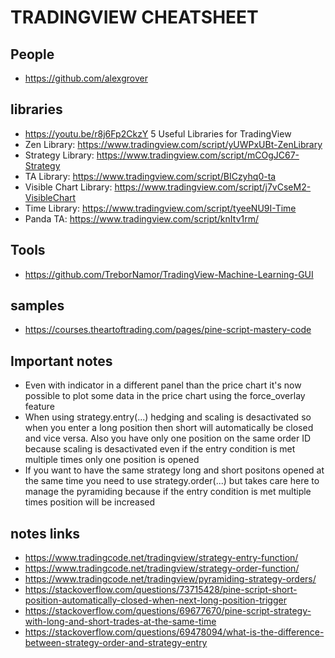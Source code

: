 <h1>TRADINGVIEW CHEATSHEET</h1>
<h2>People</h2>
<ul>
<li><a href="https://github.com/alexgrover">https://github.com/alexgrover</a></li>
</ul>
<h2>libraries</h2>
<ul>
<li><a href="https://youtu.be/r8j6Fp2CkzY">https://youtu.be/r8j6Fp2CkzY</a> 5 Useful Libraries for TradingView</li>
<li>Zen Library: <a href="https://www.tradingview.com/script/yUWPxUBt-ZenLibrary">https://www.tradingview.com/script/yUWPxUBt-ZenLibrary</a></li>
<li>Strategy Library: <a href="https://www.tradingview.com/script/mCOgJC67-Strategy">https://www.tradingview.com/script/mCOgJC67-Strategy</a></li>
<li>TA Library: <a href="https://www.tradingview.com/script/BICzyhq0-ta">https://www.tradingview.com/script/BICzyhq0-ta</a></li>
<li>Visible Chart Library: <a href="https://www.tradingview.com/script/j7vCseM2-VisibleChart">https://www.tradingview.com/script/j7vCseM2-VisibleChart</a></li>
<li>Time Library: <a href="https://www.tradingview.com/script/tyeeNU9I-Time">https://www.tradingview.com/script/tyeeNU9I-Time</a></li>
<li>Panda TA: <a href="https://www.tradingview.com/script/knItv1rm/">https://www.tradingview.com/script/knItv1rm/</a></li>
</ul>
<h2>Tools</h2>
<ul>
<li><a href="https://github.com/TreborNamor/TradingView-Machine-Learning-GUI">https://github.com/TreborNamor/TradingView-Machine-Learning-GUI</a></li>
</ul>
<h2>samples</h2>
<ul>
<li><a href="https://courses.theartoftrading.com/pages/pine-script-mastery-code">https://courses.theartoftrading.com/pages/pine-script-mastery-code</a></li>
</ul>
<h2>Important notes</h2>
<ul>
<li>Even with indicator in a different panel than the price chart it's now possible to plot some data in the price chart using the force_overlay feature</li>
<li>When using strategy.entry(...) hedging and scaling is desactivated so when you enter a long position then short will automatically be closed and vice versa. Also you have only one position on the same order ID because scaling is desactivated even if the entry condition is met multiple times only one position is opened</li>
<li>If you want to have the same strategy long and short positons opened at the same time you need to use strategy.order(...) but takes care here to manage the pyramiding because if the entry condition is met multiple times position will be increased</li>
</ul>
<h2>notes links</h2>
<ul>
<li><a href="https://www.tradingcode.net/tradingview/strategy-entry-function/">https://www.tradingcode.net/tradingview/strategy-entry-function/</a></li>
<li><a href="https://www.tradingcode.net/tradingview/strategy-order-function/">https://www.tradingcode.net/tradingview/strategy-order-function/</a></li>
<li><a href="https://www.tradingcode.net/tradingview/pyramiding-strategy-orders/">https://www.tradingcode.net/tradingview/pyramiding-strategy-orders/</a></li>
<li><a href="https://stackoverflow.com/questions/73715428/pine-script-short-position-automatically-closed-when-next-long-position-trigger">https://stackoverflow.com/questions/73715428/pine-script-short-position-automatically-closed-when-next-long-position-trigger</a></li>
<li><a href="https://stackoverflow.com/questions/69677670/pine-script-strategy-with-long-and-short-trades-at-the-same-time">https://stackoverflow.com/questions/69677670/pine-script-strategy-with-long-and-short-trades-at-the-same-time</a></li>
<li><a href="https://stackoverflow.com/questions/69478094/what-is-the-difference-between-strategy-order-and-strategy-entry">https://stackoverflow.com/questions/69478094/what-is-the-difference-between-strategy-order-and-strategy-entry</a></li>
</ul>
